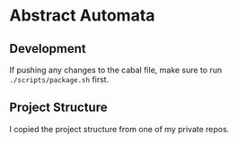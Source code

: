 # Abstract Automata

## Development
If pushing any changes to the cabal file, make sure to run `./scripts/package.sh` first.

## Project Structure
I copied the project structure from one of my private repos.
